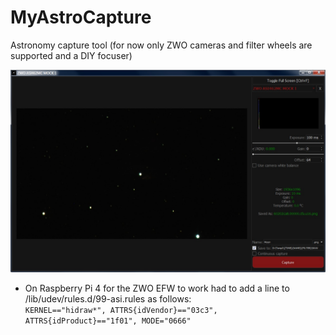 # MyAstroCapture
Astronomy capture tool (for now only ZWO cameras and filter wheels are supported and a DIY focuser)

![Sample](sample.jpg)

- On Raspberry Pi 4 for the ZWO EFW to work had to add a line to /lib/udev/rules.d/99-asi.rules as follows:  
`KERNEL=="hidraw*", ATTRS{idVendor}=="03c3", ATTRS{idProduct}=="1f01", MODE="0666"`
